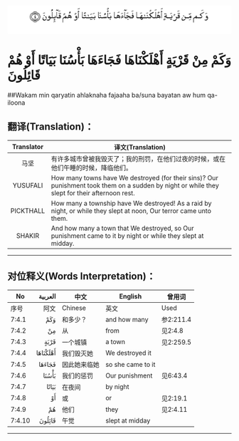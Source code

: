 ![007:004](images/007_004.gif)

# وَكَمْ مِنْ قَرْيَةٍ أَهْلَكْنَاهَا فَجَاءَهَا بَأْسُنَا بَيَاتًا أَوْ هُمْ قَائِلُونَ 

##Wakam min qaryatin ahlaknaha fajaaha ba/suna bayatan aw hum qa-iloona 

## 翻译(Translation)：

| Translator | 译文(Translation)                                            |
| :--------: | ------------------------------------------------------------ |
|    马坚    | 有许多城市曾被我毁灭了；我的刑罚，在他们过夜的时候，或在他们午睡的时候，降临他们。 |
|  YUSUFALI  | How many towns have We destroyed (for their sins)? Our punishment took them on a sudden by night or while they slept for their afternoon rest. |
| PICKTHALL  | How many a township have We destroyed! As a raid by night, or while they slept at noon, Our terror came unto them. |
|   SHAKIR   | And how many a town that We destroyed, so Our punishment came to it by night or while they slept at midday. |

---

## 对位释义(Words Interpretation)：

| No   | العربية | 中文    | English | 曾用词 |
| ---- | ------: | ------- | ------- | ------ |
| 序号 |    阿文 | Chinese | 英文    | Used   |
| 7:4.1  | وَكَمْ      | 和多少？     | and how many      | 参2:211.4 |
| 7:4.2  | مِنْ       | 从           | from              | 见2:4.8   |
| 7:4.3  | قَرْيَةٍ     | 一个城镇     | a town            | 见2:259.5 |
| 7:4.4  | أَهْلَكْنَاهَا | 我们毁灭她   | We destroyed it   |           |
| 7:4.5  | فَجَاءَهَا   | 因此她来临她 | so she came to it |           |
| 7:4.6  | بَأْسُنَا    | 我们的惩罚   | Our punishment    | 见6:43.4  |
| 7:4.7  | بَيَاتًا    | 在夜间       | by night          |           |
| 7:4.8  | أَوْ       | 或           | or                | 见2:19.1  |
| 7:4.9  | هُمْ       | 他们         | they              | 见2:4.11  |
| 7:4.10 | قَائِلُونَ   | 午觉         | slept at midday   |           |

---